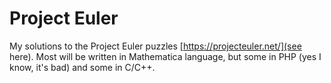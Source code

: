 # Project Euler
My solutions to the Project Euler puzzles [https://projecteuler.net/](see here). Most will be written in Mathematica language, but some in PHP (yes I know, it's bad) and some in C/C++.
